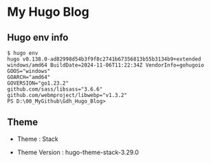 # My Hugo Blog

## Hugo env info

```shell
$ hugo env
hugo v0.138.0-ad82998d54b3f9f8c2741b67356813b55b3134b9+extended windows/amd64 BuildDate=2024-11-06T11:22:34Z VendorInfo=gohugoio
GOOS="windows"
GOARCH="amd64"
GOVERSION="go1.23.2"
github.com/sass/libsass="3.6.6"
github.com/webmproject/libwebp="v1.3.2"
PS D:\00_MyGithub\Gdh_Hugo_Blog>
```

## Theme

- Theme : Stack

- Theme Version : hugo-theme-stack-3.29.0
